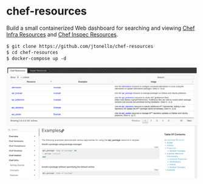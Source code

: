 # chef-resources
Build a small containerized Web dashboard for searching and viewing [Chef Infra Resources](https://docs.chef.io/resources) and [Chef Inspec Resources](https://docs.chef.io/inspec/resources).

```
$ git clone https://github.com/jtonello/chef-resources
$ cd chef-resources
$ docker-compose up -d
```
![chef-resources](chef-resources.png)
